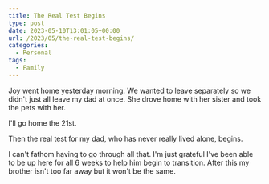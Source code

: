 ```yaml
---
title: The Real Test Begins
type: post
date: 2023-05-10T13:01:05+00:00
url: /2023/05/the-real-test-begins/
categories:
  - Personal
tags:
  - Family
---
```


Joy went home yesterday morning. We wanted to leave separately so we didn't just all leave my dad at once. She drove home with her sister and took the pets with her.

I'll go home the 21st.

Then the real test for my dad, who has never really lived alone, begins.

I can't fathom having to go through all that. I'm just grateful I've been able to be up here for all 6 weeks to help him begin to transition. After this my brother isn't too far away but it won't be the same.